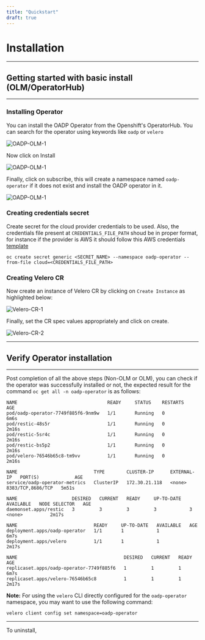 ```yaml
---
title: "Quickstart"
draft: true
---
```


# Installation

***
## Getting started with basic install (OLM/OperatorHub)
***


### Installing Operator

You can install the OADP Operator from the Openshift's OperatorHub. You can 
search for the operator using keywords like `oadp` or `velero`

![OADP-OLM-1](/images/OADP-OLM-1.png)

Now click on Install

![OADP-OLM-1](/images/OADP-OLM-2.png)

Finally, click on subscribe, this will create a namespace named `oadp-operator` 
if it does not exist and install the OADP operator in it.

![OADP-OLM-1](/images/OADP-OLM-3.png)

### Creating credentials secret

Create secret for the cloud provider credentials to be used. Also, the 
credentials file present at `CREDENTIALS_FILE_PATH` shoud be in proper format, 
for instance if the provider is AWS it should follow this AWS credentials 
[template](https://github.com/konveyor/velero-examples/blob/master/velero-install/aws-credentials)
  ```
  oc create secret generic <SECRET_NAME> --namespace oadp-operator --from-file cloud=<CREDENTIALS_FILE_PATH>
  ```

### Creating Velero CR

Now create an instance of Velero CR by clicking on `Create Instance` 
as highlighted below:

![Velero-CR-1](/images/Velero-CR-1.png)

Finally, set the CR spec values appropriately and click on create.

![Velero-CR-2](/images/Velero-CR-2.png)

***
## Verify Operator installation
***

Post completion of all the above steps (Non-OLM or OLM), you can check if the 
operator was successfully installed or not, the expected result for the command 
`oc get all -n oadp-operator` is as follows:
```
NAME                                 READY     STATUS    RESTARTS   AGE
pod/oadp-operator-7749f885f6-9nm9w   1/1       Running   0          6m6s
pod/restic-48s5r                     1/1       Running   0          2m16s
pod/restic-5sr4c                     1/1       Running   0          2m16s
pod/restic-bs5p2                     1/1       Running   0          2m16s
pod/velero-76546b65c8-tm9vv          1/1       Running   0          2m16s

NAME                            TYPE        CLUSTER-IP      EXTERNAL-IP   PORT(S)             AGE
service/oadp-operator-metrics   ClusterIP   172.30.21.118   <none>        8383/TCP,8686/TCP   5m51s

NAME                    DESIRED   CURRENT   READY     UP-TO-DATE   AVAILABLE   NODE SELECTOR   AGE
daemonset.apps/restic   3         3         3         3            3           <none>          2m17s

NAME                            READY     UP-TO-DATE   AVAILABLE   AGE
deployment.apps/oadp-operator   1/1       1            1           6m7s
deployment.apps/velero          1/1       1            1           2m17s

NAME                                       DESIRED   CURRENT   READY     AGE
replicaset.apps/oadp-operator-7749f885f6   1         1         1         6m7s
replicaset.apps/velero-76546b65c8          1         1         1         2m17s

``` 
<b>Note:</b> For using the `velero` CLI directly configured for the 
`oadp-operator` namespace, you may want to use the following command:
```
velero client config set namespace=oadp-operator
```

---
To uninstall, 